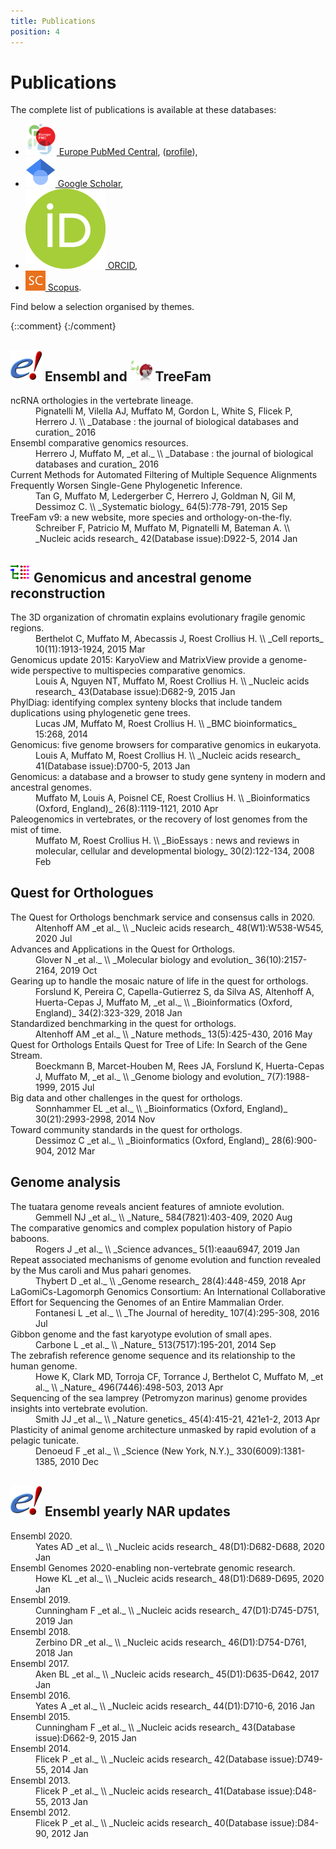 ```yaml
---
title: Publications
position: 4
---
```


# Publications

The complete list of publications is available at these databases:

* [![icon](/assets/img/icon/epmc.png) Europe PubMed
  Central](http://europepmc.org/search?query=AUTHORID:0000-0002-7860-3560&sortby=Date),
  ([profile](http://europepmc.org/authors/0000-0002-7860-3560)),
* [![icon](/assets/img/icon/googlescholar.png) Google Scholar](https://scholar.google.com/citations?user=CAik9V8AAAAJ),
* [![icon](/assets/img/icon/orcid.png) ORCID](https://orcid.org/0000-0002-7860-3560),
* [![icon](/assets/img/icon/scopus.png) Scopus](https://www.scopus.com/authid/detail.uri?authorId=23485883100).

Find below a selection organised by themes.

{::comment}
{:/comment}
## ![icon](/assets/img/icon/ensembl.png) Ensembl and ![icon](/assets/img/icon/treefam.png) TreeFam

<dl>
<dt>ncRNA orthologies in the vertebrate lineage.</dt>
<dd>
Pignatelli M, Vilella AJ, Muffato M, Gordon L, White S, Flicek P, Herrero J. \\
_Database : the journal of biological databases and curation_ 2016
</dd>
<dt>Ensembl comparative genomics resources.</dt>
<dd>
Herrero J, Muffato M, _et al._ \\
_Database : the journal of biological databases and curation_ 2016
</dd>
<dt>Current Methods for Automated Filtering of Multiple Sequence Alignments Frequently Worsen Single-Gene Phylogenetic Inference.</dt>
<dd>
Tan G, Muffato M, Ledergerber C, Herrero J, Goldman N, Gil M, Dessimoz C. \\
_Systematic biology_ 64(5):778-791, 2015 Sep
</dd>
<dt>TreeFam v9: a new website, more species and orthology-on-the-fly.</dt>
<dd>
Schreiber F, Patricio M, Muffato M, Pignatelli M, Bateman A. \\
_Nucleic acids research_ 42(Database issue):D922-5, 2014 Jan
</dd>
</dl>

## ![icon](/assets/img/icon/genomicus.png) Genomicus and ancestral genome reconstruction

<dl>
<dt>The 3D organization of chromatin explains evolutionary fragile genomic regions.</dt>
<dd>
Berthelot C, Muffato M, Abecassis J, Roest Crollius H. \\
_Cell reports_ 10(11):1913-1924, 2015 Mar
</dd>
<dt>Genomicus update 2015: KaryoView and MatrixView provide a genome-wide perspective to multispecies comparative genomics.</dt>
<dd>
Louis A, Nguyen NT, Muffato M, Roest Crollius H. \\
_Nucleic acids research_ 43(Database issue):D682-9, 2015 Jan
</dd>
<dt>PhylDiag: identifying complex synteny blocks that include tandem duplications using phylogenetic gene trees.</dt>
<dd>
Lucas JM, Muffato M, Roest Crollius H. \\
_BMC bioinformatics_ 15:268, 2014 
</dd>
<dt>Genomicus: five genome browsers for comparative genomics in eukaryota.</dt>
<dd>
Louis A, Muffato M, Roest Crollius H. \\
_Nucleic acids research_ 41(Database issue):D700-5, 2013 Jan
</dd>
<dt>Genomicus: a database and a browser to study gene synteny in modern and ancestral genomes.</dt>
<dd>
Muffato M, Louis A, Poisnel CE, Roest Crollius H. \\
_Bioinformatics (Oxford, England)_ 26(8):1119-1121, 2010 Apr
</dd>
<dt>Paleogenomics in vertebrates, or the recovery of lost genomes from the mist of time.</dt>
<dd>
Muffato M, Roest Crollius H. \\
_BioEssays : news and reviews in molecular, cellular and developmental biology_ 30(2):122-134, 2008 Feb
</dd>
</dl>

## Quest for Orthologues

<dl>
<dt>The Quest for Orthologs benchmark service and consensus calls in 2020.</dt>
<dd>
Altenhoff AM _et al._ \\
_Nucleic acids research_ 48(W1):W538-W545, 2020 Jul
</dd>
<dt>Advances and Applications in the Quest for Orthologs.</dt>
<dd>
Glover N _et al._ \\
_Molecular biology and evolution_ 36(10):2157-2164, 2019 Oct
</dd>
<dt>Gearing up to handle the mosaic nature of life in the quest for orthologs.</dt>
<dd>
Forslund K, Pereira C, Capella-Gutierrez S, da Silva AS, Altenhoff A, Huerta-Cepas J, Muffato M, _et al._ \\
_Bioinformatics (Oxford, England)_ 34(2):323-329, 2018 Jan
</dd>
<dt>Standardized benchmarking in the quest for orthologs.</dt>
<dd>
Altenhoff AM _et al._ \\
_Nature methods_ 13(5):425-430, 2016 May
</dd>
<dt>Quest for Orthologs Entails Quest for Tree of Life: In Search of the Gene Stream.</dt>
<dd>
Boeckmann B, Marcet-Houben M, Rees JA, Forslund K, Huerta-Cepas J, Muffato M, _et al._ \\
_Genome biology and evolution_ 7(7):1988-1999, 2015 Jul
</dd>
<dt>Big data and other challenges in the quest for orthologs.</dt>
<dd>
Sonnhammer EL _et al._ \\
_Bioinformatics (Oxford, England)_ 30(21):2993-2998, 2014 Nov
</dd>
<dt>Toward community standards in the quest for orthologs.</dt>
<dd>
Dessimoz C _et al._ \\
_Bioinformatics (Oxford, England)_ 28(6):900-904, 2012 Mar
</dd>
</dl>

## Genome analysis

<dl>
<dt>The tuatara genome reveals ancient features of amniote evolution.</dt>
<dd>
Gemmell NJ _et al._ \\
_Nature_ 584(7821):403-409, 2020 Aug
</dd>
<dt>The comparative genomics and complex population history of Papio baboons.</dt>
<dd>
Rogers J _et al._ \\
_Science advances_ 5(1):eaau6947, 2019 Jan
</dd>
<dt>Repeat associated mechanisms of genome evolution and function revealed by the Mus caroli and Mus pahari genomes.</dt>
<dd>
Thybert D _et al._ \\
_Genome research_ 28(4):448-459, 2018 Apr
</dd>
<dt>LaGomiCs-Lagomorph Genomics Consortium: An International Collaborative Effort for Sequencing the Genomes of an Entire Mammalian Order.</dt>
<dd>
Fontanesi L _et al._ \\
_The Journal of heredity_ 107(4):295-308, 2016 Jul
</dd>
<dt>Gibbon genome and the fast karyotype evolution of small apes.</dt>
<dd>
Carbone L _et al._ \\
_Nature_ 513(7517):195-201, 2014 Sep
</dd>
<dt>The zebrafish reference genome sequence and its relationship to the human genome.</dt>
<dd>
Howe K, Clark MD, Torroja CF, Torrance J, Berthelot C, Muffato M, _et al._ \\
_Nature_ 496(7446):498-503, 2013 Apr
</dd>
<dt>Sequencing of the sea lamprey (Petromyzon marinus) genome provides insights into vertebrate evolution.</dt>
<dd>
Smith JJ _et al._ \\
_Nature genetics_ 45(4):415-21, 421e1-2, 2013 Apr
</dd>
<dt>Plasticity of animal genome architecture unmasked by rapid evolution of a pelagic tunicate.</dt>
<dd>
Denoeud F _et al._ \\
_Science (New York, N.Y.)_ 330(6009):1381-1385, 2010 Dec
</dd>
</dl>

## ![icon](/assets/img/icon/ensembl.png) Ensembl yearly NAR updates

<dl>
<dt>Ensembl 2020.</dt>
<dd>
Yates AD _et al._ \\
_Nucleic acids research_ 48(D1):D682-D688, 2020 Jan
</dd>
<dt>Ensembl Genomes 2020-enabling non-vertebrate genomic research.</dt>
<dd>
Howe KL _et al._ \\
_Nucleic acids research_ 48(D1):D689-D695, 2020 Jan
</dd>
<dt>Ensembl 2019.</dt>
<dd>
Cunningham F _et al._ \\
_Nucleic acids research_ 47(D1):D745-D751, 2019 Jan
</dd>
<dt>Ensembl 2018.</dt>
<dd>
Zerbino DR _et al._ \\
_Nucleic acids research_ 46(D1):D754-D761, 2018 Jan
</dd>
<dt>Ensembl 2017.</dt>
<dd>
Aken BL _et al._ \\
_Nucleic acids research_ 45(D1):D635-D642, 2017 Jan
</dd>
<dt>Ensembl 2016.</dt>
<dd>
Yates A _et al._ \\
_Nucleic acids research_ 44(D1):D710-6, 2016 Jan
</dd>
<dt>Ensembl 2015.</dt>
<dd>
Cunningham F _et al._ \\
_Nucleic acids research_ 43(Database issue):D662-9, 2015 Jan
</dd>
<dt>Ensembl 2014.</dt>
<dd>
Flicek P _et al._ \\
_Nucleic acids research_ 42(Database issue):D749-55, 2014 Jan
</dd>
<dt>Ensembl 2013.</dt>
<dd>
Flicek P _et al._ \\
_Nucleic acids research_ 41(Database issue):D48-55, 2013 Jan
</dd>
<dt>Ensembl 2012.</dt>
<dd>
Flicek P _et al._ \\
_Nucleic acids research_ 40(Database issue):D84-90, 2012 Jan
</dd>
</dl>

